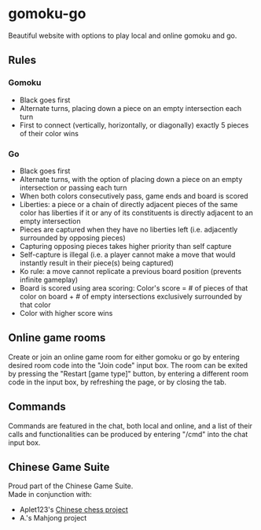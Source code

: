 # gomoku-go

Beautiful website with options to play local and online gomoku and go.

## Rules
### Gomoku
* Black goes first
* Alternate turns, placing down a piece on an empty intersection each turn
* First to connect (vertically, horizontally, or diagonally) exactly 5 pieces of their color wins
### Go
* Black goes first
* Alternate turns, with the option of placing down a piece on an empty intersection or passing each turn
* When both colors consecutively pass, game ends and board is scored
* Liberties: a piece or a chain of directly adjacent pieces of the same color has liberties if it or any of its constituents is directly adjacent to an empty intersection
* Pieces are captured when they have no liberties left (i.e. adjacently surrounded by opposing pieces)
* Capturing opposing pieces takes higher priority than self capture
* Self-capture is illegal (i.e. a player cannot make a move that would instantly result in their piece(s) being captured)
* Ko rule: a move cannot replicate a previous board position (prevents infinite gameplay)
* Board is scored using area scoring: Color's score = # of pieces of that color on board + # of empty intersections exclusively surrounded by that color
* Color with higher score wins

## Online game rooms
Create or join an online game room for either gomoku or go by entering desired room code into the "Join code" input box.
The room can be exited by pressing the "Restart [game type]" button, by entering a different room code in the input box, by refreshing the page, or by closing the tab.

## Commands
Commands are featured in the chat, both local and online, and a list of their calls and functionalities can be produced by entering "/cmd" into the chat input box.

## Chinese Game Suite
Proud part of the Chinese Game Suite.  
Made in conjunction with:  
* Aplet123's [Chinese chess project](https://github.com/Aplet123/chinese-chess)  
* A.'s Mahjong project
